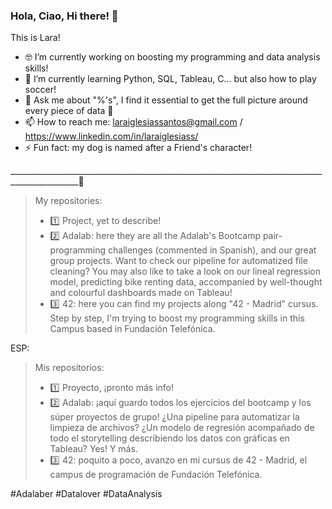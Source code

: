 ### Hola, Ciao, Hi there! 👋

This is Lara! 

- 🤓 I’m currently working on boosting my programming and data analysis skills!
- 🌱 I’m currently learning Python, SQL, Tableau, C... but also how to play soccer!
- 💬 Ask me about "%'s", I find it essential to get the full picture around every piece of data 🧩
- 📫 How to reach me: laraiglesiassantos@gmail.com / https://www.linkedin.com/in/laraiglesiass/ 
- ⚡ Fun fact: my dog is named after a Friend's character! 


_______________________________________________________________________________________________🦄 

> My repositories:
> - 1️⃣ Project, yet to describe!
> - 2️⃣ Adalab: here they are all the Adalab's Bootcamp pair-programming challenges (commented in Spanish), and our great group projects. Want to check our pipeline for automatized file cleaning? You may also like to take a look on our lineal regression model, predicting bike renting data, accompanied by well-thought and colourful dashboards made on Tableau! 
> - 3️⃣ 42: here you can find my projects along "42 - Madrid" cursus. Step by step, I'm trying to boost my programming skills in this Campus based in Fundación Telefónica.

ESP:

> Mis repositorios:
> - 1️⃣ Proyecto, ¡pronto más info!
> - 2️⃣ Adalab: ¡aquí guardo todos los ejercicios del bootcamp y los súper proyectos de grupo! ¿Una pipeline para automatizar la limpieza de archivos? ¿Un modelo de regresión acompañado de todo el storytelling describiendo los datos con gráficas en Tableau? Yes! Y más.
> - 3️⃣ 42: poquito a poco, avanzo en mi cursus de 42 - Madrid, el campus de programación de Fundación Telefónica.

#Adalaber #Datalover #DataAnalysis
